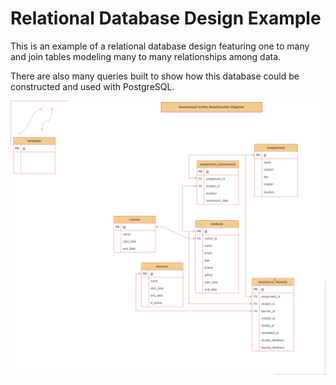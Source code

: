 # Relational Database Design Example

This is an example of a relational database design featuring one to many and join tables modeling many to many relationships among data.

There are also many queries built to show how this database could be constructed and used with PostgreSQL.

![ERD Diagram](./bootcampXErd.png)
